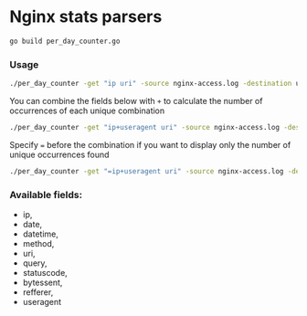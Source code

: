 # Nginx stats parsers

```bash
go build per_day_counter.go
```

### Usage
```bash
./per_day_counter -get "ip uri" -source nginx-access.log -destination uri_views.json -from 2018-06-01 -to 2018-07-01 -pretty
```

You can combine the fields below with `+` to calculate the number of occurrences of each unique combination
```bash
./per_day_counter -get "ip+useragent uri" -source nginx-access.log -destination uri_views.json
```

Specify `=` before the combination if you want to display only the number of unique occurrences found
```bash
./per_day_counter -get "=ip+useragent uri" -source nginx-access.log -destination uri_views.json
```


### Available fields:
 - ip,
 - date,
 - datetime,
 - method,
 - uri,
 - query,
 - statuscode,
 - bytessent,
 - refferer,
 - useragent